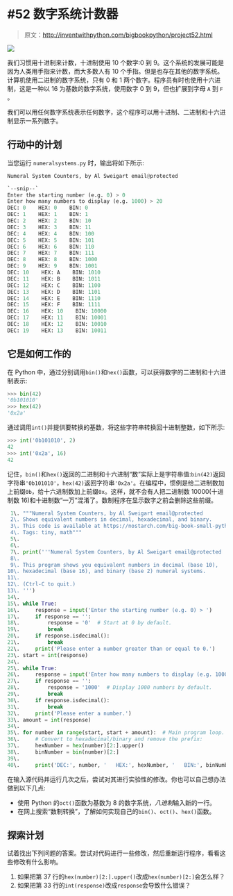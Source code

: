 # #52 数字系统计数器

> 原文：<http://inventwithpython.com/bigbookpython/project52.html>

![](img/9d995d63aaead72cad01120081eb8f75.png)

我们习惯用十进制来计数，十进制使用 10 个数字:0 到 9。这个系统的发展可能是因为人类用手指来计数，而大多数人有 10 个手指。但是也存在其他的数字系统。计算机使用二进制的数字系统，只有 0 和 1 两个数字。程序员有时也使用十六进制，这是一种以 16 为基数的数字系统，使用数字 0 到 9，但也扩展到字母 `A` 到 `F` 。

我们可以用任何数字系统表示任何数字，这个程序可以用十进制、二进制和十六进制显示一系列数字。

## 行动中的计划

当您运行 `numeralsystems.py` 时，输出将如下所示:

```py
Numeral System Counters, by Al Sweigart email@protected

`--snip--`
Enter the starting number (e.g. 0) > 0
Enter how many numbers to display (e.g. 1000) > 20
DEC: 0    HEX: 0    BIN: 0
DEC: 1    HEX: 1    BIN: 1
DEC: 2    HEX: 2    BIN: 10
DEC: 3    HEX: 3    BIN: 11
DEC: 4    HEX: 4    BIN: 100
DEC: 5    HEX: 5    BIN: 101
DEC: 6    HEX: 6    BIN: 110
DEC: 7    HEX: 7    BIN: 111
DEC: 8    HEX: 8    BIN: 1000
DEC: 9    HEX: 9    BIN: 1001
DEC: 10    HEX: A    BIN: 1010
DEC: 11    HEX: B    BIN: 1011
DEC: 12    HEX: C    BIN: 1100
DEC: 13    HEX: D    BIN: 1101
DEC: 14    HEX: E    BIN: 1110
DEC: 15    HEX: F    BIN: 1111
DEC: 16    HEX: 10    BIN: 10000
DEC: 17    HEX: 11    BIN: 10001
DEC: 18    HEX: 12    BIN: 10010
DEC: 19    HEX: 13    BIN: 10011
```

## 它是如何工作的

在 Python 中，通过分别调用`bin()`和`hex()`函数，可以获得数字的二进制和十六进制表示:

```py
>>> bin(42)
'0b101010'
>>> hex(42)
'0x2a'
```

通过调用`int()`并提供要转换的基数，将这些字符串转换回十进制整数，如下所示:

```py
>>> int('0b101010', 2)
42
>>> int('0x2a', 16)
42
```

记住，`bin()`和`hex()`返回的二进制和十六进制“数”实际上是字符串值:`bin(42)`返回字符串`'0b101010'`，`hex(42)`返回字符串`'0x2a'`。在编程中，惯例是给二进制数加上前缀`0b`，给十六进制数加上前缀`0x`。这样，就不会有人把二进制数 10000(十进制数 16)和十进制数“一万”混淆了。数制程序在显示数字之前会删除这些前缀。

```py
 1\. """Numeral System Counters, by Al Sweigart email@protected
 2\. Shows equivalent numbers in decimal, hexadecimal, and binary.
 3\. This code is available at https://nostarch.com/big-book-small-python-programming
 4\. Tags: tiny, math"""
 5\. 
 6\. 
 7\. print('''Numeral System Counters, by Al Sweigart email@protected
 8\. 
 9\. This program shows you equivalent numbers in decimal (base 10),
10\. hexadecimal (base 16), and binary (base 2) numeral systems.
11\. 
12\. (Ctrl-C to quit.)
13\. ''')
14\. 
15\. while True:
16\.     response = input('Enter the starting number (e.g. 0) > ')
17\.     if response == '':
18\.         response = '0'  # Start at 0 by default.
19\.         break
20\.     if response.isdecimal():
21\.         break
22\.     print('Please enter a number greater than or equal to 0.')
23\. start = int(response)
24\. 
25\. while True:
26\.     response = input('Enter how many numbers to display (e.g. 1000) > ')
27\.     if response == '':
28\.         response = '1000'  # Display 1000 numbers by default.
29\.         break
30\.     if response.isdecimal():
31\.         break
32\.     print('Please enter a number.')
33\. amount = int(response)
34\. 
35\. for number in range(start, start + amount):  # Main program loop.
36\.     # Convert to hexadecimal/binary and remove the prefix:
37\.     hexNumber = hex(number)[2:].upper()
38\.     binNumber = bin(number)[2:]
39\. 
40\.     print('DEC:', number, '   HEX:', hexNumber, '   BIN:', binNumber) 
```

在输入源代码并运行几次之后，尝试对其进行实验性的修改。你也可以自己想办法做到以下几点:

*   使用 Python 的`oct()`函数为基数为 8 的数字系统，*八进制*输入新的一行。
*   在网上搜索“数制转换”，了解如何实现自己的`bin()`、`oct()`、`hex()`函数。

## 探索计划

试着找出下列问题的答案。尝试对代码进行一些修改，然后重新运行程序，看看这些修改有什么影响。

1.  如果把第 37 行的`hex(number)[2:].upper()`改成`hex(number)[2:]`会怎么样？
2.  如果把第 33 行的`int(response)`改成`response`会导致什么错误？